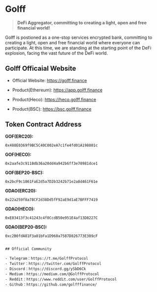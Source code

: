 # Golff

> **DeFi Aggregator, committing to creating a light, open and free financial world!**

Golff is postioned as a one-stop services encrypted bank, committing to creating a light, open and free financial world where everyone can participate. At this time, we are standing at the starting point of the DeFi explosion, facing the vast future of the DeFi world.


## Golff Officaial Website

- Official Website: https://golff.finance

- Product(Ethereum): https://app.golff.finance

- Product(Heco): https://heco.golff.finance

- Product(BSC): https://bsc.golff.finance


## Token Contract Address

**GOF(ERC20):** 
```
0x488E0369f9BC5C40C002eA7c1fe4fd01A198801c
```
**GOF(HECO):**
```
0x2aafe3c9118db36a20dd4a942b6ff3e78981dce1
```
**GOF(BEP20-BSC):** 
```
0x2bcF9c1861FaE2d5a7D2b3242b71e2a8d461F61e
```
**GDAO(ERC20):**
```
0x22a259f8a78CF2d38Dd5fF92aE9d1aE7BFFF7419
```
**GDAO(HECO):**
```
0xE83413f3c41243c4f0CcdB50e951E4af13D8227C
```
**GDAO(BEP20-BSC):**
```
0xc2B0fdA81F3a01bFa1D968a7587D826773E389cF


## Official Community

- Telegram：https://t.me/GolffProtocol
- Twitter：https://twitter.com/GolffProtocol
- Discord：https://discord.gg/ySbD6Ck
- Medium：https://medium.com/@GolffProtocol
- Reddit：https://www.reddit.com/user/GolffProtocol
- Github：https://github.com/golfffinance/
